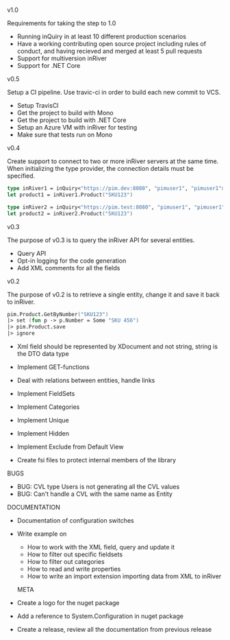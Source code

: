 v1.0

Requirements for taking the step to 1.0

* Running inQuiry in at least 10 different production scenarios
* Have a working contributing open source project including rules of conduct, and having recieved and merged at least 5 pull requests
* Support for multiversion inRiver
* Support for .NET Core


v0.5

Setup a CI pipeline. Use travic-ci in order to build each new commit to VCS.

* Setup TravisCI
* Get the project to build with Mono
* Get the project to build with .NET Core
* Setup an Azure VM with inRiver for testing
* Make sure that tests run on Mono


v0.4

Create support to connect to two or more inRiver servers at the same time. When initializing
the type provider, the connection details must be specified.

```fsharp
type inRiver1 = inQuiry<"https://pim.dev:8080", "pimuser1", "pimuser1">
let product1 = inRiver1.Product("SKU123")

type inRiver2 = inQuiry<"https://pim.test:8080", "pimuser1", "pimuser1">
let product2 = inRiver2.Product("SKU123")
```

v0.3

The purpose of v0.3 is to query the inRiver API for several entities.

* Query API
* Opt-in logging for the code generation
* Add XML comments for all the fields

v0.2

The purpose of v0.2 is to retrieve a single entity, change it and save it back to inRiver.

```fsharp
pim.Product.GetByNumber("SKU123")
|> set (fun p -> p.Number = Some "SKU 456")
|> pim.Product.save 
|> ignore
```

* Xml field should be represented by XDocument and not string, string is the DTO data type
* Implement GET-functions

* Deal with relations between entities, handle links
* Implement FieldSets
* Implement Categories
* Implement Unique
* Implement Hidden
* Implement Exclude from Default View
* Create fsi files to protect internal members of the library

BUGS

* BUG: CVL type Users is not generating all the CVL values
* BUG: Can't handle a CVL with the same name as Entity

DOCUMENTATION

* Documentation of configuration switches
* Write example on
  - How to work with the XML field, query and update it
  - How to filter out specific fieldsets
  - How to filter out categories
  - How to read and write properties
  - How to write an import extension importing data from XML to inRiver

  META

* Create a logo for the nuget package
* Add a reference to System.Configuration in nuget package
* Create a release, review all the documentation from previous release